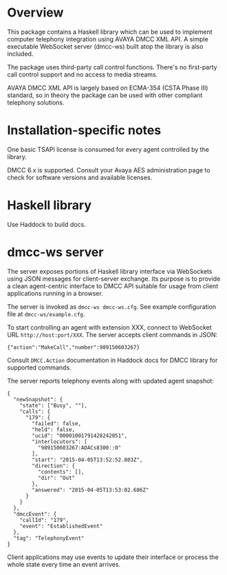 # Overview

This package contains a Haskell library which can be used to implement
computer telephony integration using AVAYA DMCC XML API. A simple
executable WebSocket server (dmcc-ws) built atop the library is also
included.

The package uses third-party call control functions. There's no
first-party call control support and no access to media streams.

AVAYA DMCC XML API is largely based on ECMA-354 (CSTA Phase III)
standard, so in theory the package can be used with other compliant
telephony solutions.

# Installation-specific notes

One basic TSAPI license is consumed for every agent controlled by
the library.

DMCC 6.x is supported. Consult your Avaya AES administration page to
check for software versions and available licenses.

# Haskell library

Use Haddock to build docs.

# dmcc-ws server

The server exposes portions of Haskell library interface via
WebSockets using JSON messages for client-server exchange. Its purpose
is to provide a clean agent-centric interface to DMCC API suitable for
usage from client applications running in a browser.

The server is invoked as `dmcc-ws dmcc-ws.cfg`. See example
configuration file at `dmcc-ws/example.cfg`.

To start controlling an agent with extension XXX, connect to WebSocket
URL `http://host:port/XXX`. The server accepts client commands in
JSON:

    {"action":"MakeCall","number":989150603267}

Consult `DMCC.Action` documentation in Haddock docs for DMCC library
for supported commands.

The server reports telephony events along with updated agent snapshot:

    {
      "newSnapshot": {
        "state": ["Busy", ""],
        "calls": {
          "179": {
            "failed": false,
            "held": false,
            "ucid": "00001001791428242051",
            "interlocutors": [
              "989150603267:ADACs8300::0"
            ],
            "start": "2015-04-05T13:52:52.803Z",
            "direction": {
              "contents": [],
              "dir": "Out"
            },
            "answered": "2015-04-05T13:53:02.686Z"
          }
        }
      },
      "dmccEvent": {
        "callId": "179",
        "event": "EstablishedEvent"
      },
      "tag": "TelephonyEvent"
    }

Client applications may use events to update their interface or
process the whole state every time an event arrives.
